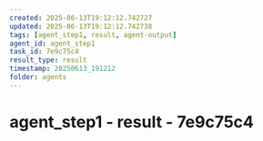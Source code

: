 ```yaml
---
created: 2025-06-13T19:12:12.742727
updated: 2025-06-13T19:12:12.742738
tags: [agent_step1, result, agent-output]
agent_id: agent_step1
task_id: 7e9c75c4
result_type: result
timestamp: 20250613_191212
folder: agents
---
```


# agent_step1 - result - 7e9c75c4

